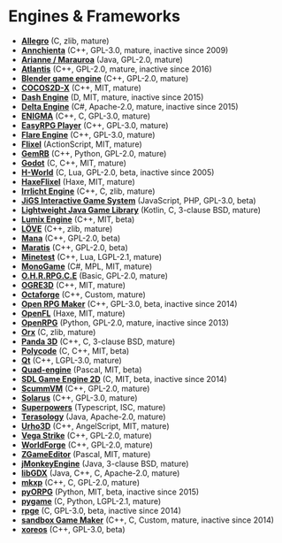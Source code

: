 # Engines & Frameworks

[comment]: # (start of autogenerated content, do not edit)
- **[Allegro](allegro.md)** (C, zlib, mature)
- **[Annchienta](annchienta.md)** (C++, GPL-3.0, mature, inactive since 2009)
- **[Arianne / Marauroa](arianne.md)** (Java, GPL-2.0, mature)
- **[Atlantis](atlantis.md)** (C++, GPL-2.0, mature, inactive since 2016)
- **[Blender game engine](blender_game_engine.md)** (C++, GPL-2.0, mature)
- **[COCOS2D-X](cocos2dx.md)** (C++, MIT, mature)
- **[Dash Engine](dash.md)** (D, MIT, mature, inactive since 2015)
- **[Delta Engine](deltaengine.md)** (C#, Apache-2.0, mature, inactive since 2015)
- **[ENIGMA](enigma.md)** (C++, C, GPL-3.0, mature)
- **[EasyRPG Player](easyrpgplayer.md)** (C++, GPL-3.0, mature)
- **[Flare Engine](flare_engine.md)** (C++, GPL-3.0, mature)
- **[Flixel](flixel.md)** (ActionScript, MIT, mature)
- **[GemRB](gemrb.md)** (C++, Python, GPL-2.0, mature)
- **[Godot](godot.md)** (C, C++, MIT, mature)
- **[H-World](h_world.md)** (C, Lua, GPL-2.0, beta, inactive since 2005)
- **[HaxeFlixel](haxeflixel.md)** (Haxe, MIT, mature)
- **[Irrlicht Engine](irrlicht.md)** (C++, C, zlib, mature)
- **[JiGS Interactive Game System](jigs_php_rpg.md)** (JavaScript, PHP, GPL-3.0, beta)
- **[Lightweight Java Game Library](lwjgl.md)** (Kotlin, C, 3-clause BSD, mature)
- **[Lumix Engine](lumix.md)** (C++, MIT, beta)
- **[LÖVE](loeve.md)** (C++, zlib, mature)
- **[Mana](mana_source.md)** (C++, GPL-2.0, beta)
- **[Maratis](maratis.md)** (C++, GPL-2.0, beta)
- **[Minetest](minetest.md)** (C++, Lua, LGPL-2.1, mature)
- **[MonoGame](monogame.md)** (C#, MPL, MIT, mature)
- **[O.H.R.RPG.C.E](ohrrpgce.md)** (Basic, GPL-2.0, mature)
- **[OGRE3D](ogre3d.md)** (C++, MIT, mature)
- **[Octaforge](octaforge.md)** (C++, Custom, mature)
- **[Open RPG Maker](open_rpg_maker.md)** (C++, GPL-3.0, beta, inactive since 2014)
- **[OpenFL](open_fl.md)** (Haxe, MIT, mature)
- **[OpenRPG](open_rpg.md)** (Python, GPL-2.0, mature, inactive since 2013)
- **[Orx](orx.md)** (C, zlib, mature)
- **[Panda 3D](panda3d.md)** (C++, C, 3-clause BSD, mature)
- **[Polycode](polycode.md)** (C, C++, MIT, beta)
- **[Qt](qt.md)** (C++, LGPL-3.0, mature)
- **[Quad-engine](quad.md)** (Pascal, MIT, beta)
- **[SDL Game Engine 2D](sge2d.md)** (C, MIT, beta, inactive since 2014)
- **[ScummVM](scummvm.md)** (C++, GPL-2.0, mature)
- **[Solarus](solarus.md)** (C++, GPL-3.0, mature)
- **[Superpowers](superpowers.md)** (Typescript, ISC, mature)
- **[Terasology](terasology.md)** (Java, Apache-2.0, mature)
- **[Urho3D](urho3d.md)** (C++, AngelScript, MIT, mature)
- **[Vega Strike](vegastrike.md)** (C++, GPL-2.0, mature)
- **[WorldForge](worldforge.md)** (C++, GPL-2.0, mature)
- **[ZGameEditor](zgameeditor.md)** (Pascal, MIT, mature)
- **[jMonkeyEngine](jmonkeyengine.md)** (Java, 3-clause BSD, mature)
- **[libGDX](libgdx.md)** (Java, C++, C, Apache-2.0, mature)
- **[mkxp](mkxp.md)** (C++, C, GPL-2.0, mature)
- **[pyORPG](pyorpg.md)** (Python, MIT, beta, inactive since 2015)
- **[pygame](pygame.md)** (C, Python, LGPL-2.1, mature)
- **[rpge](rpge.md)** (C, GPL-3.0, beta, inactive since 2014)
- **[sandbox Game Maker](sandboxgamemaker.md)** (C++, C, Custom, mature, inactive since 2014)
- **[xoreos](xoreos.md)** (C++, GPL-3.0, beta)

[comment]: # (end of autogenerated content)